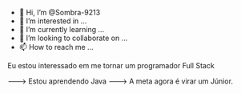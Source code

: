 - 👋 Hi, I’m @Sombra-9213
- 👀 I’m interested in ...
- 🌱 I’m currently learning ...
- 💞️ I’m looking to collaborate on ...
- 📫 How to reach me ...

<!---
Sombra-9213/Sombra-9213 is a ✨ special ✨ repository because its `README.md` (this file) appears on your GitHub profile.
You can click the Preview link to take a look at your changes.
---> Eu estou interessado em me tornar um programador Full Stack
---> Estou aprendendo Java
---> A meta agora é virar um Júnior.
